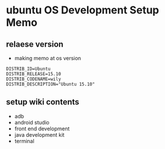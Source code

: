 # ubuntu OS Development Setup Memo
## relaese version
- making memo at os version
~~~~
DISTRIB_ID=Ubuntu
DISTRIB_RELEASE=15.10
DISTRIB_CODENAME=wily
DISTRIB_DESCRIPTION="Ubuntu 15.10"
~~~~
## setup wiki contents
- adb
- android studio
- front end development
- java development kit
- terminal
